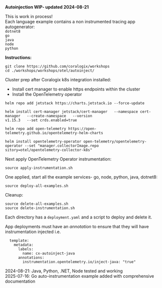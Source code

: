 **Autoinjection WIP- updated 2024-08-21**  

This is work in process!  
Each language example contains a non instrumented tracing app autogenerator:  
`dotnet8`  
`go`  
`java`  
`node`  
`python`  

**Instructions:**    
```
git clone https://github.com/coralogix/workshops
cd ./workshops/workshops/otel/autoinject/
```
  
Cluster prep after Coralogix k8s integration installed:  
- Install cert manager to enable https endpoints within the cluster  
- Install the OpenTelemetry operator  

```
helm repo add jetstack https://charts.jetstack.io --force-update

helm install cert-manager jetstack/cert-manager   --namespace cert-manager   --create-namespace   --version 
v1.15.3   --set crds.enabled=true

helm repo add open-telemetry https://open-telemetry.github.io/opentelemetry-helm-charts

helm install opentelemetry-operator open-telemetry/opentelemetry-operator --set "manager.collectorImage.repo
sitory=otel/opentelemetry-collector-k8s"
```   

Next apply OpenTelemetry Operator instrumentation:  
```
source apply-instrumentation.sh
```  
One applied, start all the example services- go, node, python, java, dotnet8:  
```
source deploy-all-examples.sh
```
Cleanup:  
```
source delete-all-examples.sh
source delete-instrumentation.sh
```
  
Each directory has a `deployment.yaml` and a script to deploy and delete it.    

App deployments must have an *annotation* to ensure that they will have instrumentation injected i.e.  
```
  template:
    metadata:
      labels:
        name: cx-autoinject-java
      annotations:
        instrumentation.opentelemetry.io/inject-java: "true"
``` 

2024-08-21: Java, Python, .NET, Node tested and working  
2025-07-16: Go auto-instrumentation example added with comprehensive documentation 